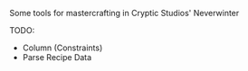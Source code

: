 Some tools for mastercrafting in Cryptic Studios' Neverwinter

TODO:
 - Column (Constraints)
 - Parse Recipe Data